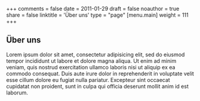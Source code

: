 +++
comments = false
date = 2011-01-29
draft = false
noauthor = true
share = false
linktitle = 'Über uns'
type = "page"
[menu.main]
weight = 111
+++

## Über uns

Lorem ipsum dolor sit amet, consectetur adipisicing elit, sed do eiusmod
tempor incididunt ut labore et dolore magna aliqua. Ut enim ad minim veniam,
quis nostrud exercitation ullamco laboris nisi ut aliquip ex ea commodo
consequat. Duis aute irure dolor in reprehenderit in voluptate velit esse
cillum dolore eu fugiat nulla pariatur. Excepteur sint occaecat cupidatat non
proident, sunt in culpa qui officia deserunt mollit anim id est laborum. 
